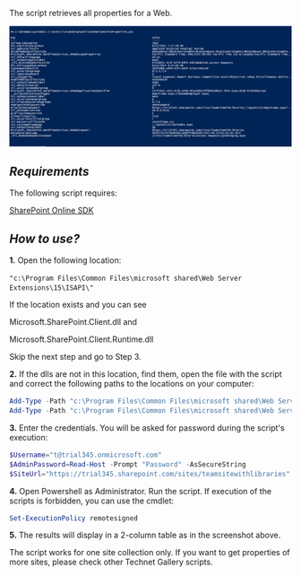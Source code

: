 The script retrieves all properties for a Web.

 <img src="../Get SharePoint Online Site Properties/GetSiteProperties.PNG">

## *Requirements*

The following script requires:

[SharePoint Online SDK](https://www.microsoft.com/en-us/download/details.aspx?id=42038)

## *How to use?*

**1.** Open the following location:

```"c:\Program Files\Common Files\microsoft shared\Web Server Extensions\15\ISAPI\"```

If the location exists and you can see

Microsoft.SharePoint.Client.dll    and

Microsoft.SharePoint.Client.Runtime.dll

Skip the next step and go to Step 3.

**2.** If the dlls are not in this location, find them, open the file with the script and correct the following paths to the locations on your computer:

```PowerShell
Add-Type -Path "c:\Program Files\Common Files\microsoft shared\Web Server Extensions\15\ISAPI\Microsoft.SharePoint.Client.dll"  
Add-Type -Path "c:\Program Files\Common Files\microsoft shared\Web Server Extensions\15\ISAPI\Microsoft.SharePoint.Client.Runtime.dll"  
 ```
 
**3.** Enter the credentials. You will be asked for password during the script's execution: 

```PowerShell
$Username="t@trial345.onmicrosoft.com" 
$AdminPassword=Read-Host -Prompt "Password" -AsSecureString 
$SiteUrl="https://trial345.sharepoint.com/sites/teamsitewithlibraries"
```

**4.** Open Powershell as Administrator. Run the script. If execution of the scripts is forbidden, you can use the cmdlet:
      
```PowerShell
Set-ExecutionPolicy remotesigned
```

**5.** The results will display in a 2-column table as in the screenshot above.

The script works for one site collection only. If you want to get properties of more sites, please check other Technet Gallery scripts. 
